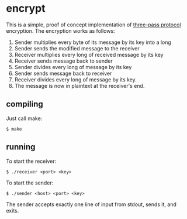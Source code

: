 # encrypt

This is a simple, proof of concept implementation of [three-pass protocol](https://en.wikipedia.org/wiki/Three-pass_protocol) encryption. The encryption works as follows:

1. Sender multiplies every byte of its message by its key into a long
2. Sender sends the modified message to the receiver
3. Receiver multiplies every long of received message by its key
4. Receiver sends message back to sender
5. Sender divides every long of message by its key
6. Sender sends message back to receiver
7. Receiver divides every long of message by its key. 
8. The message is now in plaintext at the receiver's end.

## compiling

Just call make:

    $ make

## running

To start the receiver:

    $ ./receiver <port> <key>

To start the sender:

    $ ./sender <host> <port> <key>

The sender accepts exactly one line of input from stdout, sends it, and exits.
